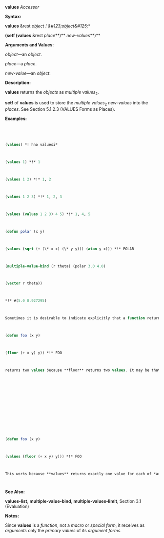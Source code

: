 **values** *Accessor* 



**Syntax:** 



**values** &rest *object ! \&#123;object\&#125;*\* 



**(setf (values** &rest *place***)** *new-values***)** 



**Arguments and Values:** 



*object*—an *object*. 



*place*—a *place*. 



*new-value*—an *object*. 



**Description:** 



**values** returns the *objects* as *multiple values*<sub>2</sub>. 



**setf** of **values** is used to store the *multiple values*<sub>2</sub> *new-values* into the *places*. See Section 5.1.2.3 (VALUES Forms as Places). 



**Examples:**
```lisp
 



(values) *! hno valuesi* 



(values 1) *!* 1 



(values 1 2) *!* 1, 2 



(values 1 2 3) *!* 1, 2, 3 



(values (values 1 2 3) 4 5) *!* 1, 4, 5 



(defun polar (x y) 



(values (sqrt (+ (\* x x) (\* y y))) (atan y x))) *!* POLAR 



(multiple-value-bind (r theta) (polar 3.0 4.0) 



(vector r theta)) 



*!* #(5.0 0.927295) 



Sometimes it is desirable to indicate explicitly that a function returns exactly one value. For example, the function 



(defun foo (x y) 



(floor (+ x y) y)) *!* FOO 



returns two values because **floor** returns two values. It may be that the second value makes no sense, or that for eciency reasons it is desired not to compute the second value. **values** is the standard idiom for indicating that only one value is to be returned: 







 



 



(defun foo (x y) 



(values (floor (+ x y) y))) *!* FOO 



This works because **values** returns exactly one value for each of *args*; as for any function call, if any of *args* produces more than one value, all but the first are discarded. 




```
**See Also:** 



**values-list**, **multiple-value-bind**, **multiple-values-limit**, Section 3.1 (Evaluation) 



**Notes:** 



Since **values** is a *function*, not a *macro* or *special form*, it receives as *arguments* only the *primary values* of its *argument forms*. 



